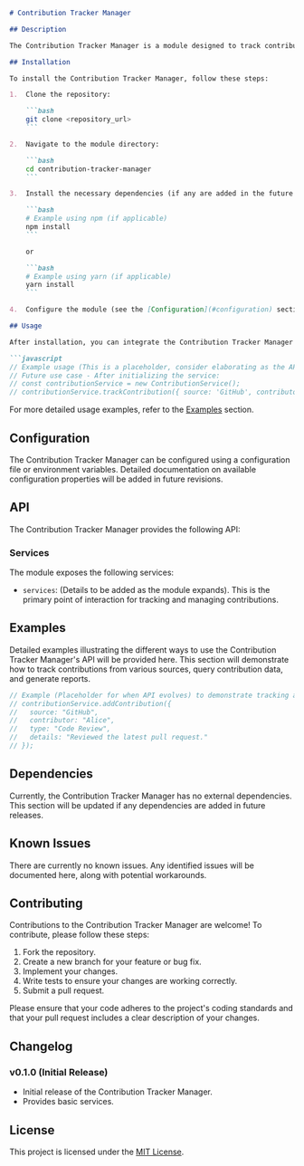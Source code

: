 ```markdown
# Contribution Tracker Manager

## Description

The Contribution Tracker Manager is a module designed to track contributions from various sources. It offers a foundation for managing and analyzing contributions efficiently.

## Installation

To install the Contribution Tracker Manager, follow these steps:

1.  Clone the repository:

    ```bash
    git clone <repository_url>
    ```

2.  Navigate to the module directory:

    ```bash
    cd contribution-tracker-manager
    ```

3.  Install the necessary dependencies (if any are added in the future - currently none):

    ```bash
    # Example using npm (if applicable)
    npm install
    ```

    or

    ```bash
    # Example using yarn (if applicable)
    yarn install
    ```

4.  Configure the module (see the [Configuration](#configuration) section).

## Usage

After installation, you can integrate the Contribution Tracker Manager into your application. Here's a basic example of how to use the service:

```javascript
// Example usage (This is a placeholder, consider elaborating as the API evolves).
// Future use case - After initializing the service:
// const contributionService = new ContributionService();
// contributionService.trackContribution({ source: 'GitHub', contributor: 'JohnDoe', contributionType: 'Code' });
```

For more detailed usage examples, refer to the [Examples](#examples) section.

## Configuration

The Contribution Tracker Manager can be configured using a configuration file or environment variables.  Detailed documentation on available configuration properties will be added in future revisions.

## API

The Contribution Tracker Manager provides the following API:

### Services

The module exposes the following services:

*   `services`: (Details to be added as the module expands). This is the primary point of interaction for tracking and managing contributions.

## Examples

Detailed examples illustrating the different ways to use the Contribution Tracker Manager's API will be provided here. This section will demonstrate how to track contributions from various sources, query contribution data, and generate reports.

```javascript
// Example (Placeholder for when API evolves) to demonstrate tracking a new contribution:
// contributionService.addContribution({
//   source: "GitHub",
//   contributor: "Alice",
//   type: "Code Review",
//   details: "Reviewed the latest pull request."
// });
```

## Dependencies

Currently, the Contribution Tracker Manager has no external dependencies. This section will be updated if any dependencies are added in future releases.

## Known Issues

There are currently no known issues. Any identified issues will be documented here, along with potential workarounds.

## Contributing

Contributions to the Contribution Tracker Manager are welcome! To contribute, please follow these steps:

1.  Fork the repository.
2.  Create a new branch for your feature or bug fix.
3.  Implement your changes.
4.  Write tests to ensure your changes are working correctly.
5.  Submit a pull request.

Please ensure that your code adheres to the project's coding standards and that your pull request includes a clear description of your changes.

## Changelog

### v0.1.0 (Initial Release)

*   Initial release of the Contribution Tracker Manager.
*   Provides basic services.

## License

This project is licensed under the [MIT License](LICENSE).
```